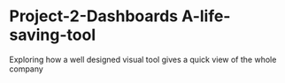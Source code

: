 # Project-2-Dashboards A-life-saving-tool
Exploring how a well designed visual tool gives a quick view of the whole company

